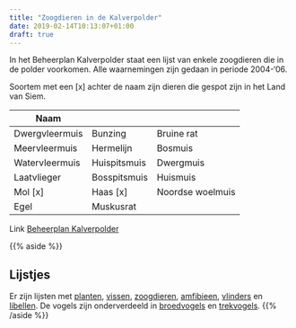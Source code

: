 ```yaml
---
title: "Zoogdieren in de Kalverpolder"
date: 2019-02-14T10:13:07+01:00
draft: true
---
```


In het Beheerplan Kalverpolder staat een lijst van enkele zoogdieren die in de polder voorkomen. Alle waarnemingen zijn gedaan in periode 2004-‘06.

Soortem met een [x] achter de naam zijn dieren die gespot zijn in het Land van Siem.

Naam    |      |  &nbsp;
--------|------|------
Dwergvleermuis | Bunzing | Bruine rat
Meervleermuis | Hermelijn | Bosmuis
Watervleermuis | Huispitsmuis | Dwergmuis
Laatvlieger | Bosspitsmuis | Huismuis
Mol [x] | Haas [x] | Noordse woelmuis
Egel | Muskusrat |

Link [Beheerplan Kalverpolder](https://www.vogelwachtzaanstreek.nl/werkgroepen/docs/beheerplan_kalverpolder.pdf)

{{% aside %}}
## Lijstjes
Er zijn lijsten met [planten](/blog/planten-in-de-kalverpolder/), [vissen](/blog/vissen-in-de-kalverpolder/), 
[zoogdieren](/blog/zoogdieren-in-de-kalverpolder/), [amfibieen](/blog/amfibieen-in-de-kalverpolder/), 
[vlinders](/blog/vlinders-in-de-kalverpolder/) en [libellen](/blog/libellen-in-de-kalverpolder/). 
De vogels zijn onderverdeeld in [broedvogels](/blog/broedvogels-in-de-kalverpolder/) en [trekvogels](/blog/trekvogels-in-de-kalverpolder/).
{{% /aside %}}